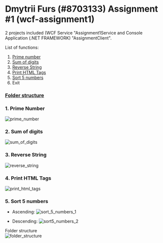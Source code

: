 # Dmytrii Furs (#8703133) Assignment #1 (wcf-assignment1)

2 projects included (WCF Service "Assignment1Service and Console Application (.NET FRAMEWORK) "AssignmentClient".

List of functions:

1. [Prime number](#prime-number)
2. [Sum of digits](#sum-of-digits)
3. [Reverse String](#reverse-string)
4. [Print HTML Tags](#print-html-tags)
5. [Sort 5 numbers](#sort-5-number)
6. Exit

### [Folder structure](#folder-structure)

### <a id="prime-number">1. Prime Number</a> <br />

![prime_number](https://user-images.githubusercontent.com/45331164/196057473-06675f23-566f-4fe6-9781-9e83d0bda571.png)

### <a id="sum-of-digits">2. Sum of digits</a> <br />

![sum_of_digits](https://user-images.githubusercontent.com/45331164/196057479-e9cb5fe2-6498-4c2f-bd4f-ae80a999d7a8.png)

### <a id="reverse-string">3. Reverse String</a> <br />

![reverse_string](https://user-images.githubusercontent.com/45331164/196057484-82dbcb78-432f-42ec-a5fe-50bc387160a3.png)

### <a id="print-html-tags">4. Print HTML Tags</a> <br />

![print_html_tags](https://user-images.githubusercontent.com/45331164/196057488-40f8d0ca-67a1-47c1-ac76-5c4a59f6c9d8.png)

### <a id="sort-5-number">5. Sort 5 numbers</a> <br />
- Ascending:
![sort_5_numbers_1](https://user-images.githubusercontent.com/45331164/196057515-54d6e377-c7e1-4c71-a5e9-bc386e0e49e8.png)

- Descending:
![sort5_numbers_2](https://user-images.githubusercontent.com/45331164/196057517-cec6ab78-de4a-4f01-b298-645edf06aece.png)



<a id="folder-structure">Folder structure</a> <br />
![folder_structure](https://user-images.githubusercontent.com/45331164/196057522-aa2044ca-1f02-467a-a832-f61d112bd974.png)

